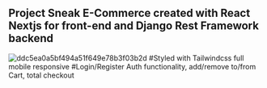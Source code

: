 ## Project Sneak E-Commerce created with React Nextjs for front-end and Django Rest Framework backend
![ddc5ea0a5bf494a51f649e78b3f03b2d](https://user-images.githubusercontent.com/88827764/148644869-7253e615-17ae-4439-80d5-238c5a3c1d1f.png)
#Styled with Tailwindcss full mobile responsive
#Login/Register Auth functionality, add/remove to/from Cart, total checkout
